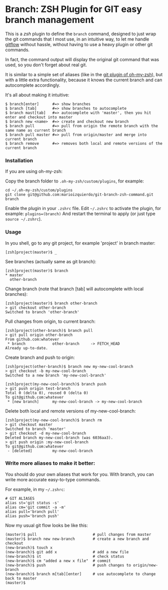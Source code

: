 # Branch: ZSH Plugin for GIT easy branch management

This is a *zsh* plugin to define the `branch` command, designed to just wrap the git commands that I most use, in an intuitive way, to let me handle [gitflow](https://github.com/nvie/gitflow) without hassle, without having to use a heavy plugin or other git commands.

In fact, the command output will display the original git command that was used, so you don't forget about real git.

It is similar to a simple set of aliases (like in the [git plugin of oh-my-zsh](https://github.com/robbyrussell/oh-my-zsh/blob/master/plugins/git/git.plugin.zsh)), but with a little extra functionality, because it knows the current branch and can autocomplete accordingly.

It's all about making it intuitive:

    $ branch[enter]      #=> show branches
    $ branch [tab]       #=> show branches to autocomplete
    $ branch mast[tab]   #=> autocomplete with 'master', then you hit enter and checkout into master
    $ branch new <name>  #=> create and checkout new branch
    $ branch pull        #=> pull from origin the remote branch with the same name as current branch
    $ branch pull master #=> pull from origin/master and merge into current branch
    $ branch remove      #=> removes both local and remote versions of the current branch


### Installation
If you are using oh-my-zsh:

Copy the branch folder to `.oh-my-zsh/custom/plugins`, for example:
```
cd ~/.oh-my-zsh/custom/plugins
git clone git@github.com:marioizquierdo/git-branch-zsh-command.git branch
```
Enable the plugin in your `.zshrc` file. Edit `~/.zshrc` to activate the plugin, for example: `plugins=(branch)`
And restart the terminal to apply (or just type `source ~/.zshrc`).


### Usage

In you shell, go to any git project, for example 'project' in branch master:

    [zsh]project(master)$ _

See branches (actually same as git branch):

    [zsh]project(master)$ branch
    * master
      other-branch

Change branch (note that branch [tab] will autocomplete with local branches):

    [zsh]project(master)$ branch other-branch
    > git checkout other-branch
    Switched to branch 'other-branch'

Pull changes from origin, to current branch:

    [zsh]project(other-branch)$ branch pull
    > git pull origin other-branch
    From github.com:whatever
     * branch            other-branch     -> FETCH_HEAD
    Already up-to-date.

Create branch and push to origin:

    [zsh]project(other-branch)$ branch new my-new-cool-branch
    > git checkout -b my-new-cool-branch
    Switched to a new branch 'my-new-cool-branch'

    [zsh]project(my-new-cool-branch)$ branch push
    > git push origin test-branch
    Total 0 (delta 0), reused 0 (delta 0)
    To git@github.com:whatever
     * [new branch]      my-new-cool-branch -> my-new-cool-branch

Delete both local and remote versions of my-new-cool-branch:

    [zsh]project(my-new-cool-branch)$ branch rm
    > git checkout master
    Switched to branch 'master'
    > git checkout -d my-new-cool-branch
    Deleted branch my-new-cool-branch (was 6036aa3).
    > git push origin :my-new-cool-branch
    To git@github.com:whatever
     - [deleted]         my-new-cool-branch


### Write more aliases to make it better:

You should do your own aliases that work for you. With branch, you can write more accurate easy-to-type commands.

For example, in my `~/.zshrc`:

    # GIT ALIASES
    alias st='git status -s'
    alias cm='git commit -a -m'
    alias pull='branch pull'
    alias push='branch push'

Now my usual git flow looks be like this:

    (master)$ pull                         # pull changes from master
    (master)$ branch new new-branch        # create a new branch and checkout
    (new-branch)$ touch x
    (new-branch)$ git add x                # add a new file
    (new-branch)$ st                       # check status
    (new-branch)$ cm "added a new x file"  # commit
    (new-branch)$ push                     # push changes to origin/new-branch
    (new-branch)$ branch m[tab][enter]     # use autocomplete to change back to master
    (master)$
